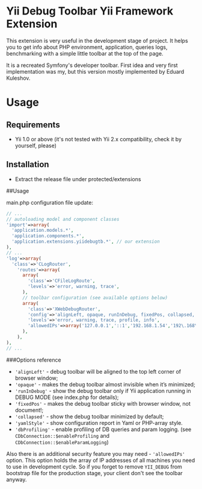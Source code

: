 # Yii Debug Toolbar Yii Framework Extension

This extension is very useful in the development stage of project. It helps you
to get info about PHP environment, application, queries logs, benchmarking with
a simple little toolbar at the top of the page.

It is a recreated Symfony's developer toolbar. First idea and very first
implementation was my, but this version mostly implemented by Eduard Kuleshov.

# Usage

## Requirements

* Yii 1.0 or above (it's not tested with Yii 2.x compatibility, check it by yourself, please)

## Installation

* Extract the release file under protected/extensions

##Usage

main.php configuration file update:

```php
// ...
// autoloading model and component classes
'import'=>array(
  'application.models.*',
  'application.components.*',
  'application.extensions.yiidebugtb.*', // our extension
),
// ...
'log'=>array(
  'class'=>'CLogRouter',
    'routes'=>array(
      array(
        'class'=>'CFileLogRoute',
        'levels'=>'error, warning, trace',
      ),
      // toolbar configuration (see available options below)
      array(
        'class'=>'XWebDebugRouter',
        'config'=>'alignLeft, opaque, runInDebug, fixedPos, collapsed, yamlStyle, dbProfiling',
        'levels'=>'error, warning, trace, profile, info',
        'allowedIPs'=>array('127.0.0.1','::1','192.168.1.54','192\.168\.1[0-5]\.[0-9]{3}'),
      ),
    ),
),
// ...
```

###Options reference

* `'alignLeft'` - debug toolbar will be aligned to the top left corner of browser window;
* `'opaque'` - makes the debug toolbar almost invisible when it’s minimized;
* `'runInDebug'` - show the debug toolbar only if Yii application running in DEBUG MODE (see index.php for details);
* `'fixedPos'` - makes the debug toolbar sticky with browser window, not document!;
* `'collapsed'` - show the debug toolbar minimized by default;
* `'yamlStyle'` - show configuration report in Yaml or PHP-array style.
* `'dbProfiling'` - enable profiling of DB queries and param logging. (see `CDbConnection::$enableProfiling` and `CDbConnection::$enableParamLogging`)

Also there is an additional security feature you may need - `'allowedIPs'` option.
This option holds the array of IP addresses of all machines you need to use in
development cycle. So if you forget to remove `YII_DEBUG` from bootstrap file for
the production stage, your client don't see the toolbar anyway.
